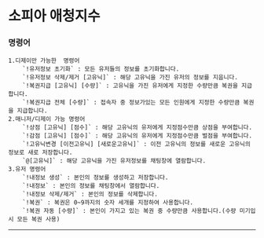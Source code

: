# 소피아 애청지수

### 명령어

	1.디제이만 가능한  명령어
        `!유저정보 초기화` : 모든 유저들의 정보를 초기화합니다.
        `!유저정보 삭제/제거 [고유닉]` : 해당 고유닉을 가진 유저의 정보를 지웁니다.
        `!복권지급 [고유닉] [수량]` : 고유닉을 가진 유저에게 지정한 수량만큼 복권을 지급합니다.
        `!복권지급 전체 [수량]` : 접속자 중 정보가있는 모든 인원에게 지정한 수량만큼 복권을 지급합니다.
    2.매니저/디제이 가능 명령어
        `!상점 [고유닉] [점수]` : 해당 고유닉의 유저에게 지정점수만큼 상점을 부여합니다.
        `!감점 [고유닉] [점수]` : 해당 고유닉의 유저에게 지정점수만큼 벌점을 부여합니다.
        `!고유닉변경 [이전고유닉] [새로운고유닉]` : 이전 고유닉의 정보를 새로운 고유닉의 정보로 새로 저장합니다.
        `@[고유닉]` : 해당 고유닉을 가진 유저정보를 채팅창에 열람합니다.
    3.유저 명령어
        `!내정보 생성` : 본인의 정보를 생성하고 저장합니다.
        `!내정보` : 본인의 정보를 채팅창에서 열람합니다.
        `!내정보 삭제/제거` : 본인의 정보를 삭제합니다.
        `!복권` : 복권은 0~9까지의 숫자 세개를 지정하여 사용합니다.
        `!복권 자동 [수량]` : 본인이 가지고 있는 복권 중 수량만큼 사용합니다.(수량 미기입시 모든 복권 사용)

***
